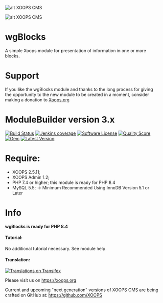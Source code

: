 ![alt XOOPS CMS](https://xoops.org/images/logoXoops4GithubRepository.png)

![alt XOOPS CMS](https://xoops.org/images/logoXoopsPhp8.png)

# wgBlocks
A simple Xoops module for presentation of information in one or more blocks.

# Support

If you like the wgBlocks module and thanks to the long process for giving the opportunity to the new module to be created in a moment, consider making a donation to <a href="https://xoops.org/modules/xdonations/" target="_blank" title="Donate to Xoops">Xoops.org</a>

# ModuleBuilder version 3.x

[![Build Status](https://scrutinizer-ci.com/g/ggoffy/wgblocks/badges/build.png?b=master)](https://travis-ci.org/ggoffy/wgsitenotice)
[![Jenkins coverage](https://img.shields.io/jenkins/c/https/jenkins.qa.ubuntu.com/address-book-service-utopic-i386-ci.svg)](https://github.com/XoopsModules25x/modulebuilder)
[![Software License](https://img.shields.io/badge/license-GPL-brightgreen.svg?style=flat)](docs/license.txt)
[![Quality Score](https://img.shields.io/scrutinizer/g/ggoffy/wgblocks.svg?style=flat)](https://scrutinizer-ci.com/g/ggoffy/wgsitenotice)
[![Gem](https://img.shields.io/gem/dt/rails.svg)](XoopsModules25x/wgblocks)
[![Latest Version](https://img.shields.io/github/release/XoopsModules25x/wgblocks.svg?style=flat)](https://github.com/XoopsModules25x/wgsitenotice/releases/latest)

# Require:
- XOOPS 2.5.11;
- XOOPS Admin 1.2;
- PHP 7.4 or higher; this module is ready for PHP 8.4
- MySQL 5.5; -> Minimum Recommended Using InnoDB Version 5.1 or Later


# Info

**wgBlocks is ready for PHP 8.4**

#### Tutorial:
No additional tutorial necessary. See module help.

#### Translation:
[![Translations on Transifex](https://xoops.org/images/translations-transifex-blue.svg)](https://www.transifex.com/xoops)

Please visit us on https://xoops.org

Current and upcoming "next generation" versions of XOOPS CMS are being crafted on GitHub at: https://github.com/XOOPS
